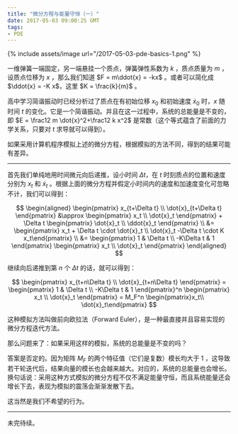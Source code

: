 ```yaml
---
title: "微分方程与能量守恒（一）"
date: 2017-05-03 09:00:25 GMT
tags:
- PDE
---
```

{% include assets/image url="/2017-05-03-pde-basics-1.png" %}

一维弹簧一端固定，另一端悬挂一个质点，弹簧弹性系数为 $k$ ，质点质量为 $m$ ，设质点位移为 $x$ ，那么我们知道 $F = m\ddot{x} = -kx$ 。或者可以简化成 $\ddot{x} = -K x$，这里 $K = \frac{k}{m}$ 。

高中学习简谐振动时已经分析过了质点在有初始位移 $x_0$ 和初始速度 $\dot{x}_0$ 时，$x$ 随时间 $t$ 的变化。它是一个简谐振动。并且在这一过程中，系统的总能量是不变的，即 $E = \frac12 m \dot{x}^2+\frac12 k x^2$ 是常数（这个等式蕴含了前面的力学关系，只要对 $t$ 求导就可以得到）。

如果采用计算机程序模拟上述的微分方程，根据模拟的方法不同，得到的结果可能有差异。

---

首先我们单纯地用时间微元向后递推，设小时间 $\Delta t$，在 $t$ 时刻质点的位置和速度分别为 $x_t$ 和 $\dot{x}_t$ 。根据上面的微分方程并假定小时间内的速度和加速度变化可忽略不计，我们可以得到：

$$
\begin{aligned}
\begin{pmatrix} x_{t+\Delta t} \\ \dot{x}_{t+\Delta t} \end{pmatrix} &\approx
\begin{pmatrix} x_t \\ \dot{x}_t \end{pmatrix} + \Delta t \begin{pmatrix} \dot{x}_t \\ \ddot{x}_t \end{pmatrix} \\
&= \begin{pmatrix} x_t + \Delta t \cdot \dot{x}_t \\ \dot{x}_t -\Delta t \cdot K x_t\end{pmatrix} \\
&= \begin{pmatrix} 1 & \Delta t \\ -K\Delta t & 1 \end{pmatrix}  \begin{pmatrix} x_t \\ \dot{x}_t \end{pmatrix}
\end{aligned}
$$

继续向后递推到第 $n$ 个 $\Delta t$ 的话，就可以得到：

$$
\begin{pmatrix} x_{t+n\Delta t} \\ \dot{x}_{t+n\Delta t} \end{pmatrix}
 = \begin{pmatrix} 1 & \Delta t \\ -K\Delta t & 1 \end{pmatrix}^n  \begin{pmatrix} x_t \\ \dot{x}_t \end{pmatrix} = M_F^n \begin{pmatrix}x_t\\ \dot{x}_t\end{pmatrix}
$$

这种模拟方法叫做前向欧拉法（Forward Euler），是一种最直接并且容易实现的微分方程迭代方法。

那么问题来了：如果采用这样的模拟，系统的总能量是不变的吗？

答案是否定的。因为矩阵 $M_F$ 的两个特征值（它们是复数）模长均大于 1 ，这导致若干轮迭代后，结果向量的模长也会越来越大。对应的，系统的总能量也会增长。换句话说：采用这种方式模拟的微分方程不仅不满足能量守恒，而且系统能量还会增长下去，表现为模拟的震荡会渐渐发散下去。

这当然是我们不希望的行为。

---

未完待续。
